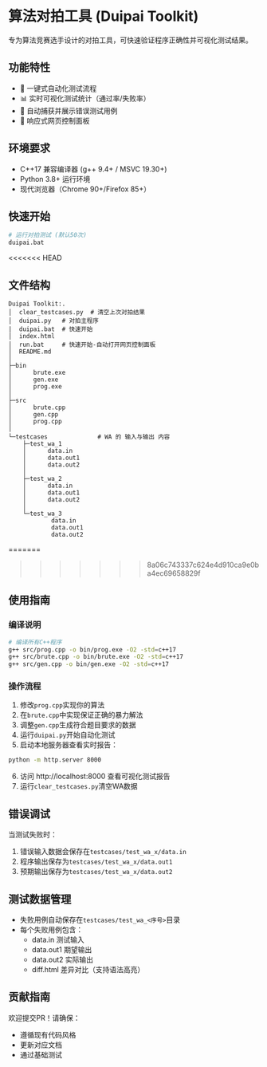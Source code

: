 # 算法对拍工具 (Duipai Toolkit)

专为算法竞赛选手设计的对拍工具，可快速验证程序正确性并可视化测试结果。

## 功能特性
- 🚀 一键式自动化测试流程
- 📊 实时可视化测试统计（通过率/失败率）
- 🐛 自动捕获并展示错误测试用例
- 📱 响应式网页控制面板

## 环境要求
- C++17 兼容编译器 (g++ 9.4+ / MSVC 19.30+)
- Python 3.8+ 运行环境
- 现代浏览器（Chrome 90+/Firefox 85+）

## 快速开始
```bash
# 运行对拍测试 (默认50次)
duipai.bat
```

<<<<<<< HEAD
## 文件结构
```
Duipai Toolkit:.
│  clear_testcases.py  # 清空上次对拍结果
│  duipai.py   # 对拍主程序
|  duipai.bat  # 快速开始
│  index.html
│  run.bat     # 快速开始-自动打开网页控制面板
│  README.md
│  
├─bin
│      brute.exe
│      gen.exe
│      prog.exe
│      
├─src
│      brute.cpp
│      gen.cpp
│      prog.cpp
│
└─testcases              # WA 的 输入与输出 内容
    ├─test_wa_1
    │      data.in
    │      data.out1
    │      data.out2
    │
    ├─test_wa_2
    │      data.in
    │      data.out1
    │      data.out2
    │
    └─test_wa_3
            data.in
            data.out1
            data.out2
```

=======
>>>>>>> 8a06c743337c624e4d910ca9e0ba4ec69658829f
## 使用指南
### 编译说明
```bash
# 编译所有C++程序
g++ src/prog.cpp -o bin/prog.exe -O2 -std=c++17
g++ src/brute.cpp -o bin/brute.exe -O2 -std=c++17
g++ src/gen.cpp -o bin/gen.exe -O2 -std=c++17
```

### 操作流程
1. 修改`prog.cpp`实现你的算法
2. 在`brute.cpp`中实现保证正确的暴力解法
3. 调整`gen.cpp`生成符合题目要求的数据
4. 运行`duipai.py`开始自动化测试
5. 启动本地服务器查看实时报告：
```bash
python -m http.server 8000
```
6. 访问 http://localhost:8000 查看可视化测试报告
7. 运行`clear_testcases.py`清空WA数据

## 错误调试
当测试失败时：
1. 错误输入数据会保存在`testcases/test_wa_x/data.in`
2. 程序输出保存为`testcases/test_wa_x/data.out1`
3. 预期输出保存为`testcases/test_wa_x/data.out2`

## 测试数据管理
- 失败用例自动保存在`testcases/test_wa_<序号>`目录
- 每个失败用例包含：
  - data.in 测试输入
  - data.out1 期望输出
  - data.out2 实际输出
  - diff.html 差异对比（支持语法高亮）

## 贡献指南
欢迎提交PR！请确保：
- 遵循现有代码风格
- 更新对应文档
- 通过基础测试